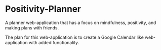 # Positivity-Planner

A planner web-application that has a focus on mindfulness, positivity, and making plans with friends.

The plan for this web-application is to create a Google Calendar like web-application with added functionality.
